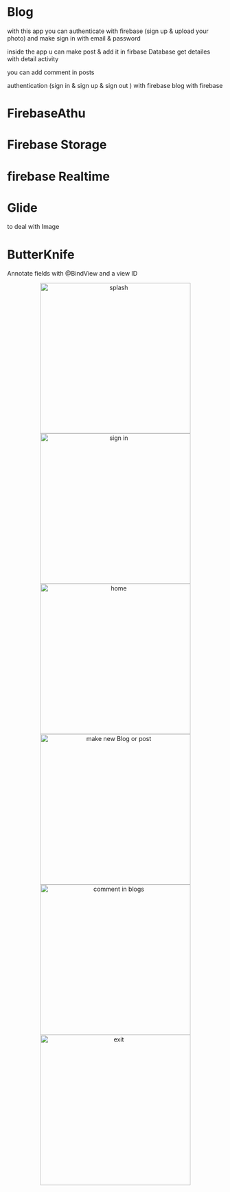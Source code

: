 # Blog
with this app you can authenticate with firebase (sign up & upload your photo)
and make sign in with email & password 

inside the app u can make post & add it in firbase Database 
get detailes  with detail activity 

you can add comment in posts 

authentication (sign in &amp; sign up &amp; sign out ) with firebase    blog with firebase 

# FirebaseAthu
# Firebase Storage 
# firebase Realtime 
# Glide
to deal with Image 
# ButterKnife
Annotate fields with @BindView and a view ID 
<p align="center">
<img src="https://github.com/ahmedelfarsisy/Blog/blob/master/screenshots/Screenshot_%D9%A2%D9%A0%D9%A1%D9%A9%D9%A1%D9%A2%D9%A1%D9%A2-%D9%A1%D9%A3%D9%A0%D9%A8%D9%A3%D9%A5.png" width="350" title=" splash "/>

<img src= "https://github.com/ahmedelfarsisy/Blog/blob/master/screenshots/Screenshot_%D9%A2%D9%A0%D9%A1%D9%A9%D9%A1%D9%A2%D9%A1%D9%A2-%D9%A1%D9%A3%D9%A0%D9%A8%D9%A3%D9%A8.png" width="350" title=" sign in "/>

<img src="https://github.com/ahmedelfarsisy/Blog/blob/master/screenshots/Screenshot_%D9%A2%D9%A0%D9%A1%D9%A9%D9%A1%D9%A2%D9%A1%D9%A2-%D9%A1%D9%A3%D9%A0%D9%A9%D9%A0%D9%A0.png" width="350" title=" home "/>

<img src="https://github.com/ahmedelfarsisy/Blog/blob/master/screenshots/Screenshot_%D9%A2%D9%A0%D9%A1%D9%A9%D9%A1%D9%A2%D9%A1%D9%A2-%D9%A1%D9%A3%D9%A0%D9%A9%D9%A0%D9%A3.png" width="350" title=" make new Blog or post  "/>

<img src="https://github.com/ahmedelfarsisy/Blog/blob/master/screenshots/Screenshot_%D9%A2%D9%A0%D9%A1%D9%A9%D9%A1%D9%A2%D9%A1%D9%A2-%D9%A1%D9%A3%D9%A0%D9%A9%D9%A0%D9%A9.png" width="350" title=" comment in blogs "/>

<img src="https://github.com/ahmedelfarsisy/Blog/blob/master/screenshots/Screenshot_%D9%A2%D9%A0%D9%A1%D9%A9%D9%A1%D9%A2%D9%A1%D9%A2-%D9%A1%D9%A3%D9%A0%D9%A9%D9%A2%D9%A3.png" width="350" title=" exit "/>

</p>
